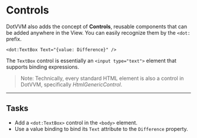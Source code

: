 ﻿---
Title: Controls
CodeTask:
    Path: 30_controls.dothtml.csx
    Default: Counter_20.dothtml
    Correct: Counter_30.dothtml
---

# Controls

DotVVM also adds the concept of __Controls__, reusable components that can be added anywhere in the View. You can easily recognize them by the `<dot:` prefix.

```dothtml
<dot:TextBox Text="{value: Difference}" />
```

The `TextBox` control is essentially an `<input type="text">` element that supports binding expressions.

> Note: Technically, every standard HTML element is also a control in DotVVM, specifically _HtmlGenericControl_.

---

## Tasks

- Add a `<dot:TextBox>` control in the `<body>` element.
- Use a value binding to bind its `Text` attribute to the `Difference` property.
